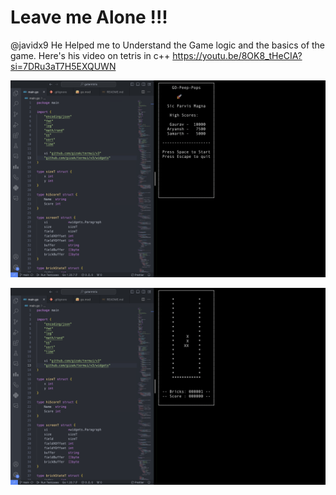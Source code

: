 # Leave me Alone !!!


 @javidx9 
 He Helped me to Understand the Game logic and the basics of the game. Here's his video on tetris in c++
 https://youtu.be/8OK8_tHeCIA?si=7DRu3aT7H5EXQUWN



<!-- 
Some Nomad

Oh, love of mine

With a song and a whine

You're harsh and divine

Like truths and a lie


But the tale ends not here

I have nothing to fear

For my love is yell of giving and hold on


And the bright emptiness

In a room full of it

Is a cruel mistress

Whoa oh!


I feel this unrest

That nests all hollowness

For I have nowhere to go and I'm cold.


And I feel so lonely yeah...

There's a better place than this

Emptiness

Uploading screen2.mov…




And I'm so lonely yeah...

There's a better place than this

Emptiness, yeah!

 -->


 ![Screenshot](game2.png)

 
  ![Screenshot](game1.png)
